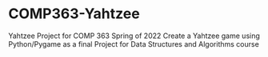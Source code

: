 # COMP363-Yahtzee
Yahtzee Project for COMP 363 Spring of 2022
Create a Yahtzee game using Python/Pygame as a final Project for Data Structures and Algorithms course
